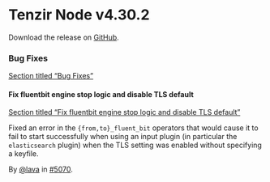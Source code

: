 # Tenzir Node v4.30.2

Download the release on [GitHub](https://github.com/tenzir/tenzir/releases/tag/v4.30.2).

### Bug Fixes

[Section titled “Bug Fixes”](#bug-fixes)

#### Fix fluentbit engine stop logic and disable TLS default

[Section titled “Fix fluentbit engine stop logic and disable TLS default”](#fix-fluentbit-engine-stop-logic-and-disable-tls-default)

Fixed an error in the `{from,to}_fluent_bit` operators that would cause it to fail to start successfully when using an input plugin (in particular the `elasticsearch` plugin) when the TLS setting was enabled without specifying a keyfile.

By [@lava](https://github.com/lava) in [#5070](https://github.com/tenzir/tenzir/pull/5070).